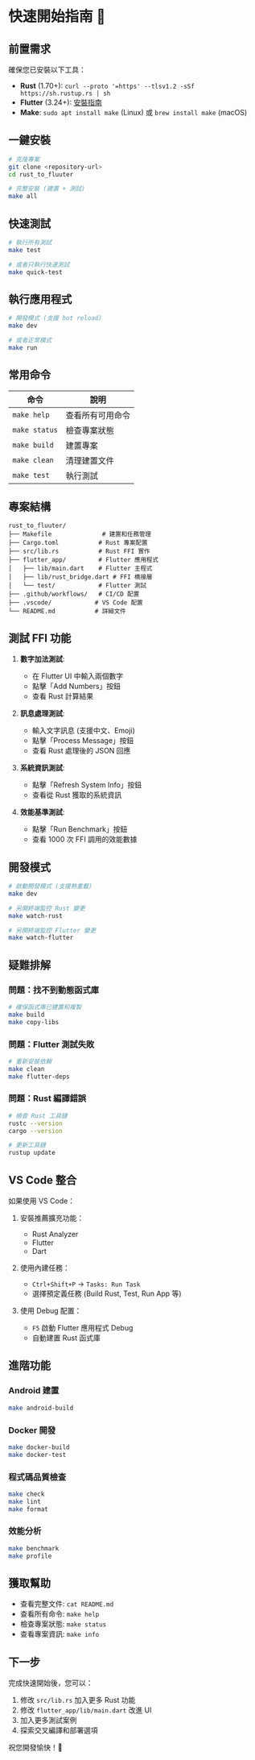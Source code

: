 # 快速開始指南 🚀

## 前置需求

確保您已安裝以下工具：

- **Rust** (1.70+): `curl --proto '=https' --tlsv1.2 -sSf https://sh.rustup.rs | sh`
- **Flutter** (3.24+): [安裝指南](https://docs.flutter.dev/get-started/install)
- **Make**: `sudo apt install make` (Linux) 或 `brew install make` (macOS)

## 一鍵安裝

```bash
# 克隆專案
git clone <repository-url>
cd rust_to_fluuter

# 完整安裝 (建置 + 測試)
make all
```

## 快速測試

```bash
# 執行所有測試
make test

# 或者只執行快速測試
make quick-test
```

## 執行應用程式

```bash
# 開發模式 (支援 hot reload)
make dev

# 或者正常模式
make run
```

## 常用命令

| 命令 | 說明 |
|------|------|
| `make help` | 查看所有可用命令 |
| `make status` | 檢查專案狀態 |
| `make build` | 建置專案 |
| `make clean` | 清理建置文件 |
| `make test` | 執行測試 |

## 專案結構

```
rust_to_fluuter/
├── Makefile              # 建置和任務管理
├── Cargo.toml           # Rust 專案配置
├── src/lib.rs           # Rust FFI 實作
├── flutter_app/         # Flutter 應用程式
│   ├── lib/main.dart    # Flutter 主程式
│   ├── lib/rust_bridge.dart # FFI 橋接層
│   └── test/            # Flutter 測試
├── .github/workflows/   # CI/CD 配置
├── .vscode/            # VS Code 配置
└── README.md           # 詳細文件
```

## 測試 FFI 功能

1. **數字加法測試**:
   - 在 Flutter UI 中輸入兩個數字
   - 點擊「Add Numbers」按鈕
   - 查看 Rust 計算結果

2. **訊息處理測試**:
   - 輸入文字訊息 (支援中文、Emoji)
   - 點擊「Process Message」按鈕
   - 查看 Rust 處理後的 JSON 回應

3. **系統資訊測試**:
   - 點擊「Refresh System Info」按鈕
   - 查看從 Rust 獲取的系統資訊

4. **效能基準測試**:
   - 點擊「Run Benchmark」按鈕
   - 查看 1000 次 FFI 調用的效能數據

## 開發模式

```bash
# 啟動開發模式 (支援熱重載)
make dev

# 另開終端監控 Rust 變更
make watch-rust

# 另開終端監控 Flutter 變更  
make watch-flutter
```

## 疑難排解

### 問題：找不到動態函式庫
```bash
# 確保函式庫已建置和複製
make build
make copy-libs
```

### 問題：Flutter 測試失敗
```bash
# 重新安裝依賴
make clean
make flutter-deps
```

### 問題：Rust 編譯錯誤
```bash
# 檢查 Rust 工具鏈
rustc --version
cargo --version

# 更新工具鏈
rustup update
```

## VS Code 整合

如果使用 VS Code：

1. 安裝推薦擴充功能：
   - Rust Analyzer
   - Flutter
   - Dart

2. 使用內建任務：
   - `Ctrl+Shift+P` → `Tasks: Run Task`
   - 選擇預定義任務 (Build Rust, Test, Run App 等)

3. 使用 Debug 配置：
   - `F5` 啟動 Flutter 應用程式 Debug
   - 自動建置 Rust 函式庫

## 進階功能

### Android 建置
```bash
make android-build
```

### Docker 開發
```bash
make docker-build
make docker-test
```

### 程式碼品質檢查
```bash
make check
make lint
make format
```

### 效能分析
```bash
make benchmark
make profile
```

## 獲取幫助

- 查看完整文件: `cat README.md`
- 查看所有命令: `make help`
- 檢查專案狀態: `make status`
- 查看專案資訊: `make info`

## 下一步

完成快速開始後，您可以：

1. 修改 `src/lib.rs` 加入更多 Rust 功能
2. 修改 `flutter_app/lib/main.dart` 改進 UI
3. 加入更多測試案例
4. 探索交叉編譯和部署選項

祝您開發愉快！🎉